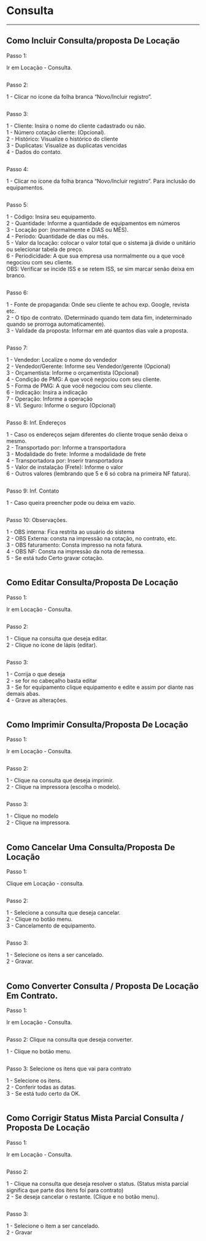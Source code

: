 # Consulta

***

## Como Incluir Consulta/proposta De Locação

Passo 1:

Ir em Locação - Consulta.

<figure><img src="../../.gitbook/assets/image (41) (1).png" alt=""><figcaption></figcaption></figure>

Passo 2:

1 - Clicar no ícone da folha branca “Novo/Incluir registro”.

<figure><img src="../../.gitbook/assets/image (1) (1) (1) (1) (1) (1) (1) (1) (1) (1) (1) (1) (1) (1) (1) (1).png" alt=""><figcaption></figcaption></figure>

Passo 3:

1 - Cliente: Insira o nome do cliente cadastrado ou não.\
1 - Número cotação cliente: (Opcional).\
2 - Histórico: Visualize o histórico do cliente\
3 - Duplicatas: Visualize as duplicatas vencidas\
4 - Dados do contato.

<figure><img src="../../.gitbook/assets/image (2) (1) (1) (1) (1) (1) (1) (1) (1) (1) (1) (1) (1) (1) (1) (1).png" alt=""><figcaption></figcaption></figure>

Passo 4:

1 - Clicar no ícone da folha branca “Novo/Incluir registro”. Para inclusão do equipamentos.

<figure><img src="../../.gitbook/assets/image (373).png" alt=""><figcaption></figcaption></figure>

Passo 5:

1 - Código: Insira seu equipamento.\
2 - Quantidade: Informe a quantidade de equipamentos em números\
3 - Locação por: (normalmente e DIAS ou MÊS).\
4 - Período: Quantidade de dias ou mês.\
5 - Valor da locação: colocar o valor total que o sistema já divide o unitário ou selecionar tabela de preço.\
6 - Periodicidade: A que sua empresa usa normalmente ou a que você negociou com seu cliente.\
OBS: Verificar se incide ISS e se retem ISS, se sim marcar senão deixa em branco.

<figure><img src="../../.gitbook/assets/image (374).png" alt=""><figcaption></figcaption></figure>

Passo 6:

1 - Fonte de propaganda: Onde seu cliente te achou exp. Google, revista etc.\
2 - O tipo de contrato. (Determinado quando tem data fim, indeterminado quando se prorroga automaticamente).\
3 - Validade da proposta: Informar em até quantos dias vale a proposta.

<figure><img src="../../.gitbook/assets/image (375).png" alt=""><figcaption></figcaption></figure>

Passo 7:

1 - Vendedor: Localize o nome do vendedor\
2 - Vendedor/Gerente: Informe seu Vendedor/gerente (Opcional)\
3 - Orçamentista: Informe o orçamentista (Opcional)\
4 - Condição de PMG: A que você negociou com seu cliente.\
5 - Forma de PMG: A que você negociou com seu cliente.\
6 - Indicação: Insira a indicação\
7 - Operação: Informe a operação\
8 - Vl. Seguro: Informe o seguro (Opcional)

<figure><img src="../../.gitbook/assets/image (376).png" alt=""><figcaption></figcaption></figure>

Passo 8: Inf. Endereços

1 - Caso os endereços sejam diferentes do cliente troque senão deixa o mesmo.\
2 - Transportado por: Informe a transportadora\
3 - Modalidade do frete: Informe a modalidade de frete\
4 - Transportadora por: Inserir transportadora\
5 - Valor de instalação (Frete): Informe o valor\
6 - Outros valores (lembrando que 5 e 6 só cobra na primeira NF fatura).

<figure><img src="../../.gitbook/assets/image (377).png" alt=""><figcaption></figcaption></figure>

Passo 9: Inf. Contato

1 - Caso queira preencher pode ou deixa em vazio.

<figure><img src="../../.gitbook/assets/image (378).png" alt=""><figcaption></figcaption></figure>

Passo 10: Observações.

1 - OBS interna: Fica restrita ao usuário do sistema\
2 - OBS Externa: consta na impressão na cotação, no contrato, etc.\
3 - OBS faturamento: Consta impresso na nota fatura.\
4 - OBS NF: Consta na impressão da nota de remessa.\
5 - Se está tudo Certo gravar cotação.

<figure><img src="../../.gitbook/assets/image (379).png" alt=""><figcaption></figcaption></figure>

## Como Editar Consulta/Proposta De Locação

Passo 1:

Ir em Locação - Consulta.

<figure><img src="../../.gitbook/assets/image (380).png" alt=""><figcaption></figcaption></figure>

Passo 2:

1 - Clique na consulta que deseja editar.\
2 - Clique no ícone de lápis (editar).

<figure><img src="../../.gitbook/assets/image (381).png" alt=""><figcaption></figcaption></figure>



Passo 3:

1 - Corrija o que deseja\
2 - se for no cabeçalho basta editar\
3 - Se for equipamento clique equipamento e edite e assim por diante nas demais abas.\
4 - Grave as alterações.

<figure><img src="../../.gitbook/assets/image (382).png" alt=""><figcaption></figcaption></figure>

## Como Imprimir Consulta/Proposta De Locação

Passo 1:

Ir em Locação - Consulta.

<figure><img src="../../.gitbook/assets/image (383).png" alt=""><figcaption></figcaption></figure>

Passo 2:

1 - Clique na consulta que deseja imprimir.\
2 - Clique na impressora (escolha o modelo).

<figure><img src="../../.gitbook/assets/image (384).png" alt=""><figcaption></figcaption></figure>

Passo 3:

1 - Clique no modelo\
2 - Clique na impressora.

<figure><img src="../../.gitbook/assets/image (385).png" alt=""><figcaption></figcaption></figure>

## Como Cancelar Uma Consulta/Proposta De Locação

Passo 1:

Clique em Locação - consulta.

<figure><img src="../../.gitbook/assets/image (386).png" alt=""><figcaption></figcaption></figure>

Passo 2:

1 - Selecione a consulta que deseja cancelar.\
2 - Clique no botão menu.\
3 - Cancelamento de equipamento.

<figure><img src="../../.gitbook/assets/image (387).png" alt=""><figcaption></figcaption></figure>

Passo 3:

1 - Selecione os itens a ser cancelado.\
2 - Gravar.

<figure><img src="../../.gitbook/assets/image (388).png" alt=""><figcaption></figcaption></figure>

## Como Converter Consulta / Proposta De Locação Em Contrato.

Passo 1:

Ir em Locação - Consulta.

<figure><img src="../../.gitbook/assets/image (389).png" alt=""><figcaption></figcaption></figure>

Passo 2: Clique na consulta que deseja converter.

1 - Clique no botão menu.

<figure><img src="../../.gitbook/assets/image (390).png" alt=""><figcaption></figcaption></figure>

Passo 3: Selecione os itens que vai para contrato

1 - Selecione os itens.\
2 - Conferir todas as datas.\
3 - Se está tudo certo da OK.

<figure><img src="../../.gitbook/assets/image (391).png" alt=""><figcaption></figcaption></figure>

## Como Corrigir Status Mista Parcial Consulta / Proposta De Locação

Passo 1:

Ir em Locação - Consulta.

<figure><img src="../../.gitbook/assets/image (392).png" alt=""><figcaption></figcaption></figure>

Passo 2:

1 - Clique na consulta que deseja resolver o status. (Status mista parcial significa que parte dos itens foi para contrato)\
2 - Se deseja cancelar o restante. (Clique e no botão menu).

<figure><img src="../../.gitbook/assets/image (393).png" alt=""><figcaption></figcaption></figure>

Passo 3:

1 - Selecione o item a ser cancelado.\
2 - Gravar

<figure><img src="../../.gitbook/assets/image (394).png" alt=""><figcaption></figcaption></figure>
